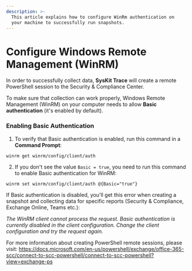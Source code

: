 ```yaml
---
description: >-
  This article explains how to configure WinRm authentication on
  your machine to successfully run snapshots.
---
```


# Configure Windows Remote Management (WinRM)

In order to successfully collect data, **SysKit Trace** will create a remote PowerShell session to the Security & Compliance Center.

To make sure that collection can work properly, Windows Remote Management (WinRM) on your computer needs to allow **Basic authentication** (it's enabled by default). 

### Enabling Basic Authentication

1. To verify that Basic authentication is enabled, run this command in a **Command Prompt**:

`winrm get winrm/config/client/auth`

2. If you don't see the value `Basic = true`, you need to run this command to enable Basic authentication for WinRM:

`winrm set winrm/config/client/auth @{Basic="true"}`

If Basic authentication is disabled, you'll get this error when creating a snapshot and collecting data for specific reports (Security & Compliance, Exchange Online, Teams etc.): 

*The WinRM client cannot process the request. Basic authentication is currently disabled in the client configuration. Change the client configuration and try the request again.*



For more information about creating PowerShell remote sessions, please visit: https://docs.microsoft.com/en-us/powershell/exchange/office-365-scc/connect-to-scc-powershell/connect-to-scc-powershell?view=exchange-ps